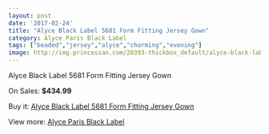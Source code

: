 ```yaml
---
layout: post
date: '2017-02-24'
title: "Alyce Black Label 5681 Form Fitting Jersey Gown"
category: Alyce Paris Black Label
tags: ["beaded","jersey","alyce","charming","evening"]
image: http://img.princessan.com/20393-thickbox_default/alyce-black-label-5681-form-fitting-jersey-gown.jpg
---
```

Alyce Black Label 5681 Form Fitting Jersey Gown

On Sales: **$434.99**
<a href="https://www.princessan.com/en/alyce-paris-black-label/9162-alyce-black-label-5681-form-fitting-jersey-gown.html"><amp-img layout="responsive" width="600" height="600" src="//img.princessan.com/20393-thickbox_default/alyce-black-label-5681-form-fitting-jersey-gown.jpg" alt="Alyce Black Label 5681 Form Fitting Jersey Gown 0" /></a>
<a href="https://www.princessan.com/en/alyce-paris-black-label/9162-alyce-black-label-5681-form-fitting-jersey-gown.html"><amp-img layout="responsive" width="600" height="600" src="//img.princessan.com/20394-thickbox_default/alyce-black-label-5681-form-fitting-jersey-gown.jpg" alt="Alyce Black Label 5681 Form Fitting Jersey Gown 1" /></a>

Buy it: [Alyce Black Label 5681 Form Fitting Jersey Gown](https://www.princessan.com/en/alyce-paris-black-label/9162-alyce-black-label-5681-form-fitting-jersey-gown.html "Alyce Black Label 5681 Form Fitting Jersey Gown")

View more: [Alyce Paris Black Label](https://www.princessan.com/en/5-alyce-paris-black-label "Alyce Paris Black Label")